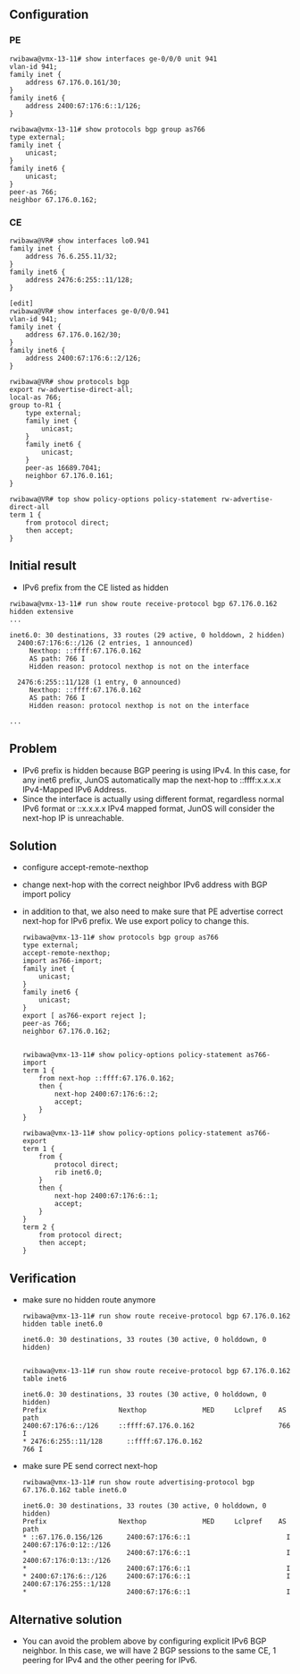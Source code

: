 
## Configuration

### PE

```
rwibawa@vmx-13-11# show interfaces ge-0/0/0 unit 941
vlan-id 941;
family inet {
    address 67.176.0.161/30;
}
family inet6 {
    address 2400:67:176:6::1/126;
}

rwibawa@vmx-13-11# show protocols bgp group as766
type external;
family inet {
    unicast;
}
family inet6 {
    unicast;
}
peer-as 766;
neighbor 67.176.0.162;
```

### CE

```
rwibawa@VR# show interfaces lo0.941
family inet {
    address 76.6.255.11/32;
}
family inet6 {
    address 2476:6:255::11/128;
}

[edit]
rwibawa@VR# show interfaces ge-0/0/0.941
vlan-id 941;
family inet {
    address 67.176.0.162/30;
}
family inet6 {
    address 2400:67:176:6::2/126;
}

rwibawa@VR# show protocols bgp
export rw-advertise-direct-all;
local-as 766;
group to-R1 {
    type external;
    family inet {
        unicast;
    }
    family inet6 {
        unicast;
    }
    peer-as 16689.7041;
    neighbor 67.176.0.161;
}

rwibawa@VR# top show policy-options policy-statement rw-advertise-direct-all
term 1 {
    from protocol direct;
    then accept;
}
```



## Initial result

* IPv6 prefix from the CE listed as hidden

```
rwibawa@vmx-13-11# run show route receive-protocol bgp 67.176.0.162 hidden extensive
...

inet6.0: 30 destinations, 33 routes (29 active, 0 holddown, 2 hidden)
  2400:67:176:6::/126 (2 entries, 1 announced)
     Nexthop: ::ffff:67.176.0.162
     AS path: 766 I
     Hidden reason: protocol nexthop is not on the interface

  2476:6:255::11/128 (1 entry, 0 announced)
     Nexthop: ::ffff:67.176.0.162
     AS path: 766 I
     Hidden reason: protocol nexthop is not on the interface

...
```


## Problem

* IPv6 prefix is hidden because BGP peering is using IPv4. In this case, for any inet6 prefix, JunOS automatically map the next-hop to ::ffff:x.x.x.x IPv4-Mapped IPv6 Address. 
* Since the interface is actually using different format, regardless normal IPv6 format or ::x.x.x.x IPv4 mapped format, JunOS will consider the next-hop IP is unreachable.

## Solution

* configure accept-remote-nexthop
* change next-hop with the correct neighbor IPv6 address with BGP import policy
* in addition to that, we also need to make sure that PE advertise correct next-hop for IPv6 prefix. We use export policy to change this.

    ```
    rwibawa@vmx-13-11# show protocols bgp group as766
    type external;
    accept-remote-nexthop;
    import as766-import;
    family inet {
        unicast;
    }
    family inet6 {
        unicast;
    }
    export [ as766-export reject ];
    peer-as 766;
    neighbor 67.176.0.162;

    
    rwibawa@vmx-13-11# show policy-options policy-statement as766-import
    term 1 {
        from next-hop ::ffff:67.176.0.162;
        then {
            next-hop 2400:67:176:6::2;
            accept;
        }
    }    
    
    rwibawa@vmx-13-11# show policy-options policy-statement as766-export
    term 1 {
        from {
            protocol direct;
            rib inet6.0;
        }
        then {
            next-hop 2400:67:176:6::1;
            accept;
        }
    }
    term 2 {
        from protocol direct;
        then accept;
    }    
    ```

## Verification

* make sure no hidden route anymore

    ```
    rwibawa@vmx-13-11# run show route receive-protocol bgp 67.176.0.162 hidden table inet6.0

    inet6.0: 30 destinations, 33 routes (30 active, 0 holddown, 0 hidden)


    rwibawa@vmx-13-11# run show route receive-protocol bgp 67.176.0.162 table inet6

    inet6.0: 30 destinations, 33 routes (30 active, 0 holddown, 0 hidden)
    Prefix                  Nexthop              MED     Lclpref    AS path
    2400:67:176:6::/126     ::ffff:67.176.0.162                     766 I
    * 2476:6:255::11/128      ::ffff:67.176.0.162                     766 I

    ```

* make sure PE send correct next-hop

    ```
    rwibawa@vmx-13-11# run show route advertising-protocol bgp 67.176.0.162 table inet6.0

    inet6.0: 30 destinations, 33 routes (30 active, 0 holddown, 0 hidden)
    Prefix                  Nexthop              MED     Lclpref    AS path
    * ::67.176.0.156/126      2400:67:176:6::1                        I
    2400:67:176:0:12::/126
    *                         2400:67:176:6::1                        I
    2400:67:176:0:13::/126
    *                         2400:67:176:6::1                        I
    * 2400:67:176:6::/126     2400:67:176:6::1                        I
    2400:67:176:255::1/128
    *                         2400:67:176:6::1                        I
    ```

## Alternative solution

* You can avoid the problem above by configuring explicit IPv6 BGP neighbor. In this case, we will have 2 BGP sessions to the same CE, 1 peering for IPv4 and the other peering for IPv6.




